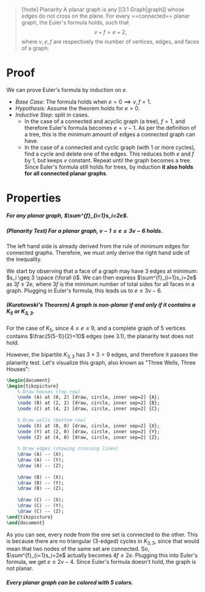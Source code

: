 >[!note] Planarity
>A planar graph is any [[3.1 Graph|graph]] whose edges do not cross on the plane. For every ==connected== planar graph, the Euler's formula holds, such that
>$$v+f=e+2,$$
>where $v,e,f$ are respectively the number of vertices, edges, and faces of a graph.
# Proof
We can prove Euler's formula by induction on $e$.
- *Base Case:* The formula holds when $e=0 \implies v,f=1$.
- *Hypothesis*: Assume the theorem holds for $e > 0$.
- *Inductive Step*: split in cases.
	- In the case of a connected and acyclic graph (a tree), $f=1$, and therefore Euler's formula becomes $e=v-1$. As per the definition of a tree, this is the minimum amount of edges a connected graph can have.
	- In the case of a connected and cyclic graph (with 1 or more cycles), find a cycle and delete one of the edges. This reduces both $e$ and $f$ by 1, but keeps $v$ constant. Repeat until the graph becomes a tree. Since Euler's formula still holds for trees, by induction **it also holds for all connected planar graphs**.

# Properties
##### For any planar graph, $\sum^{f}_{i=1}s_i=2e$.

##### *(Planarity Test)* For a planar graph, $v-1 \leq e \leq 3v-6$ holds.
The left hand side is already derived from the rule of minimum edges for connected graphs. Therefore, we must only derive the right hand side of the inequality. 

We start by observing that a face of a graph may have 3 edges at minimum: $s_i \geq 3 \space (\forall i)$. We can then express $\sum^{f}_{i=1}s_i=2e$ as $3f \leq 2e$, where $3f$ is the minimum number of total sides for all faces in a graph. Plugging in Euler's formula, this leads us to $e \leq 3v-6$.
##### *(Kuratowski's Theorem)* A graph is non-planar if and only if it contains a $K_5$ or $K_{3,3}$.
For the case of $K_5$, since $4 \leq e \leq 9$, and a complete graph of 5 vertices contains $\frac{5(5-1)}{2}=10$ edges (see 3.1), the planarity test does not hold.

However, the bipartite $K_{3,3}$ has $3 \times 3 = 9$ edges, and therefore it passes the planarity test. Let's visualize this graph, also known as "Three Wells, Three Houses":
```tikz
\begin{document}
\begin{tikzpicture}
    % Draw houses (top row)
    \node (A) at (0, 2) [draw, circle, inner sep=2] {A};
    \node (B) at (2, 2) [draw, circle, inner sep=2] {B};
    \node (C) at (4, 2) [draw, circle, inner sep=2] {C};
    
    % Draw wells (bottom row)
    \node (X) at (0, 0) [draw, circle, inner sep=2] {X};
    \node (Y) at (2, 0) [draw, circle, inner sep=2] {Y};
    \node (Z) at (4, 0) [draw, circle, inner sep=2] {Z};
    
    % Draw edges (showing crossing lines)
    \draw (A) -- (X);
    \draw (A) -- (Y);
    \draw (A) -- (Z);
    
    \draw (B) -- (X);
    \draw (B) -- (Y);
    \draw (B) -- (Z);
    
    \draw (C) -- (X);
    \draw (C) -- (Y);
    \draw (C) -- (Z);
\end{tikzpicture}
\end{document}
```
As you can see, every node from the one set is connected to the other. This is because there are no triangular (3-edged) cycles in $K_{3,3}$, since that would mean that two nodes of the same set are connected. So, $\sum^{f}_{i=1}s_i=2e$ actually becomes $4f \leq 2e$. Plugging this into Euler's formula, we get $e \leq 2v-4$. Since Euler's formula doesn't hold, the graph is not planar.

##### Every planar graph can be colored with 5 colors.

